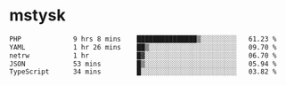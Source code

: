 # mstysk

<!--START_SECTION:waka-->

```txt
PHP             9 hrs 8 mins    ███████████████▒░░░░░░░░░   61.23 %
YAML            1 hr 26 mins    ██▒░░░░░░░░░░░░░░░░░░░░░░   09.70 %
netrw           1 hr            █▓░░░░░░░░░░░░░░░░░░░░░░░   06.70 %
JSON            53 mins         █▒░░░░░░░░░░░░░░░░░░░░░░░   05.94 %
TypeScript      34 mins         █░░░░░░░░░░░░░░░░░░░░░░░░   03.82 %
```

<!--END_SECTION:waka-->
